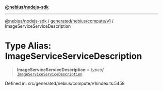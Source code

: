 [**@nebius/nodejs-sdk**](../../../../../README.md)

---

[@nebius/nodejs-sdk](../../../../../README.md) / [generated/nebius/compute/v1](../README.md) / ImageServiceServiceDescription

# Type Alias: ImageServiceServiceDescription

> **ImageServiceServiceDescription** = _typeof_ [`ImageServiceServiceDescription`](../variables/ImageServiceServiceDescription.md)

Defined in: src/generated/nebius/compute/v1/index.ts:5458
